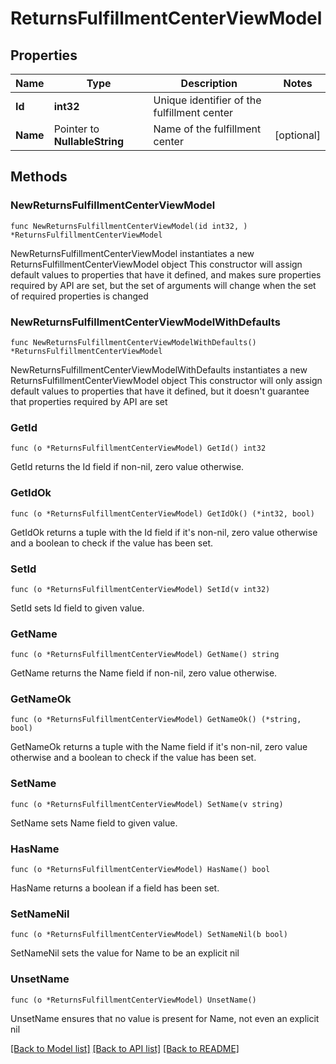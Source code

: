 # ReturnsFulfillmentCenterViewModel

## Properties

Name | Type | Description | Notes
------------ | ------------- | ------------- | -------------
**Id** | **int32** | Unique identifier of the fulfillment center | 
**Name** | Pointer to **NullableString** | Name of the fulfillment center | [optional] 

## Methods

### NewReturnsFulfillmentCenterViewModel

`func NewReturnsFulfillmentCenterViewModel(id int32, ) *ReturnsFulfillmentCenterViewModel`

NewReturnsFulfillmentCenterViewModel instantiates a new ReturnsFulfillmentCenterViewModel object
This constructor will assign default values to properties that have it defined,
and makes sure properties required by API are set, but the set of arguments
will change when the set of required properties is changed

### NewReturnsFulfillmentCenterViewModelWithDefaults

`func NewReturnsFulfillmentCenterViewModelWithDefaults() *ReturnsFulfillmentCenterViewModel`

NewReturnsFulfillmentCenterViewModelWithDefaults instantiates a new ReturnsFulfillmentCenterViewModel object
This constructor will only assign default values to properties that have it defined,
but it doesn't guarantee that properties required by API are set

### GetId

`func (o *ReturnsFulfillmentCenterViewModel) GetId() int32`

GetId returns the Id field if non-nil, zero value otherwise.

### GetIdOk

`func (o *ReturnsFulfillmentCenterViewModel) GetIdOk() (*int32, bool)`

GetIdOk returns a tuple with the Id field if it's non-nil, zero value otherwise
and a boolean to check if the value has been set.

### SetId

`func (o *ReturnsFulfillmentCenterViewModel) SetId(v int32)`

SetId sets Id field to given value.


### GetName

`func (o *ReturnsFulfillmentCenterViewModel) GetName() string`

GetName returns the Name field if non-nil, zero value otherwise.

### GetNameOk

`func (o *ReturnsFulfillmentCenterViewModel) GetNameOk() (*string, bool)`

GetNameOk returns a tuple with the Name field if it's non-nil, zero value otherwise
and a boolean to check if the value has been set.

### SetName

`func (o *ReturnsFulfillmentCenterViewModel) SetName(v string)`

SetName sets Name field to given value.

### HasName

`func (o *ReturnsFulfillmentCenterViewModel) HasName() bool`

HasName returns a boolean if a field has been set.

### SetNameNil

`func (o *ReturnsFulfillmentCenterViewModel) SetNameNil(b bool)`

 SetNameNil sets the value for Name to be an explicit nil

### UnsetName
`func (o *ReturnsFulfillmentCenterViewModel) UnsetName()`

UnsetName ensures that no value is present for Name, not even an explicit nil

[[Back to Model list]](../README.md#documentation-for-models) [[Back to API list]](../README.md#documentation-for-api-endpoints) [[Back to README]](../README.md)


